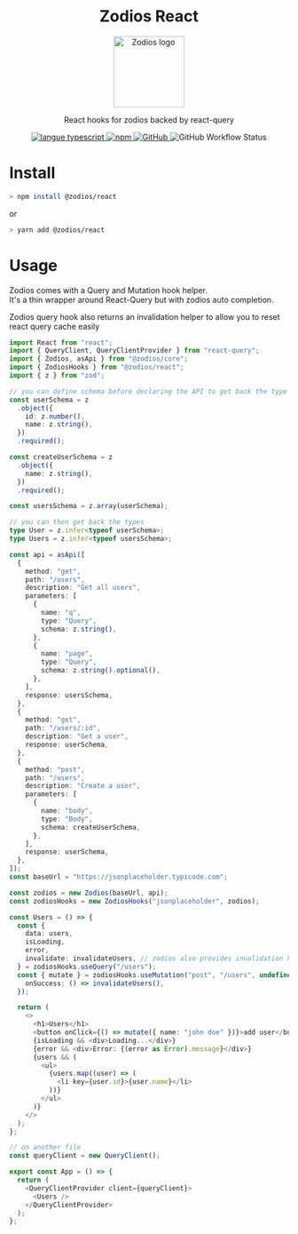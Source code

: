  <h1 align="center">Zodios React</h1>
 <p align="center">
   <a href="https://github.com/ecyrbe/zodios-react">
     <img align="center" src="https://raw.githubusercontent.com/ecyrbe/zodios-react/main/docs/logo.svg" width="128px" alt="Zodios logo">
   </a>
 </p>
 
 <p align="center">
    React hooks for zodios backed by <a src="https://react-query.tanstack.com/" >react-query</a>
 </p>
 
 <p align="center">
   <a href="https://www.npmjs.com/package/@zodios/react">
   <img src="https://img.shields.io/npm/v/@zodios/react.svg" alt="langue typescript">
   </a>
   <a href="https://www.npmjs.com/package/@zodios/react">
   <img alt="npm" src="https://img.shields.io/npm/dw/@zodios/react">
   </a>
   <a href="https://github.com/ecyrbe/zodios-react/blob/main/LICENSE">
    <img alt="GitHub" src="https://img.shields.io/github/license/ecyrbe/zodios-react">   
   </a>
   <img alt="GitHub Workflow Status" src="https://img.shields.io/github/workflow/status/ecyrbe/zodios-react/CI">
 </p>

# Install

```bash
> npm install @zodios/react
```

or

```bash
> yarn add @zodios/react
```

# Usage

Zodios comes with a Query and Mutation hook helper.  
It's a thin wrapper around React-Query but with zodios auto completion.
  
Zodios query hook also returns an invalidation helper to allow you to reset react query cache easily
  
```typescript
import React from "react";
import { QueryClient, QueryClientProvider } from "react-query";
import { Zodios, asApi } from "@zodios/core";
import { ZodiosHooks } from "@zodios/react";
import { z } from "zod";

// you can define schema before declaring the API to get back the type
const userSchema = z
  .object({
    id: z.number(),
    name: z.string(),
  })
  .required();

const createUserSchema = z
  .object({
    name: z.string(),
  })
  .required();

const usersSchema = z.array(userSchema);

// you can then get back the types
type User = z.infer<typeof userSchema>;
type Users = z.infer<typeof usersSchema>;

const api = asApi([
  {
    method: "get",
    path: "/users",
    description: "Get all users",
    parameters: [
      {
        name: "q",
        type: "Query",
        schema: z.string(),
      },
      {
        name: "page",
        type: "Query",
        schema: z.string().optional(),
      },
    ],
    response: usersSchema,
  },
  {
    method: "get",
    path: "/users/:id",
    description: "Get a user",
    response: userSchema,
  },
  {
    method: "post",
    path: "/users",
    description: "Create a user",
    parameters: [
      {
        name: "body",
        type: "Body",
        schema: createUserSchema,
      },
    ],
    response: userSchema,
  },
]);
const baseUrl = "https://jsonplaceholder.typicode.com";

const zodios = new Zodios(baseUrl, api);
const zodiosHooks = new ZodiosHooks("jsonplaceholder", zodios);

const Users = () => {
  const {
    data: users,
    isLoading,
    error,
    invalidate: invalidateUsers, // zodios also provides invalidation helpers
  } = zodiosHooks.useQuery("/users");
  const { mutate } = zodiosHooks.useMutation("post", "/users", undefined, {
    onSuccess: () => invalidateUsers(),
  });

  return (
    <>
      <h1>Users</h1>
      <button onClick={() => mutate({ name: "john doe" })}>add user</button>
      {isLoading && <div>Loading...</div>}
      {error && <div>Error: {(error as Error).message}</div>}
      {users && (
        <ul>
          {users.map((user) => (
            <li key={user.id}>{user.name}</li>
          ))}
        </ul>
      )}
    </>
  );
};

// on another file
const queryClient = new QueryClient();

export const App = () => {
  return (
    <QueryClientProvider client={queryClient}>
      <Users />
    </QueryClientProvider>
  );
};
```
